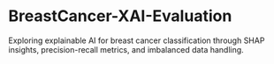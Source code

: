 # BreastCancer-XAI-Evaluation
Exploring explainable AI for breast cancer classification through SHAP insights, precision-recall metrics, and imbalanced data handling.
